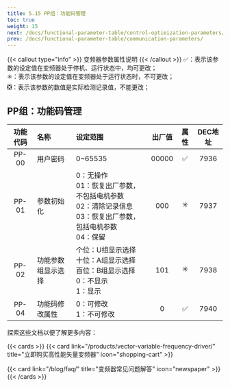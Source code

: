 ```yaml
---
title: 5.15 PP组：功能码管理
toc: true
weight: 15
next: /docs/functional-parameter-table/control-optimization-parameters/
prev: /docs/functional-parameter-table/communication-parameters/
---
```

{{< callout type="info" >}}
  变频器参数属性说明
{{< /callout >}}
✅：表示该参数的设定值在变频器处于停机、运行状态中，均可更改；  
✳️：表示该参数的设定值在变频器处于运行状态时，不可更改；  
❎：表示该参数的数值是实际检测记录值，不能更改；


## PP组：功能码管理

|  功能代码|    名称  | 设定范围 | 出厂值 |属性 | DEC地址 |
| :----: |    :----   | :----   | :----:   | :----:   | :----:   |
|  PP-00|    用户密码  | 0~65535 |00000 | ✅ | 7936 |
|  PP-01|    参数初始化  | 0：无操作</br>01：恢复出厂参数，不包括电机参数</br>02：清除记录信息</br>03：恢复出厂参数，包括电机参数</br>04：保留 |000 | ✳️ | 7937 |
|  PP-02|    功能参数组显示选择 | 个位：U组显示选择</br>十位：A组显示选择</br>百位：B组显示选择</br>0：不显示</br>1：显示 |101 | ✳️ | 7938 |
|  PP-04|    功能码修改属性  | 0：可修改</br>1：不可修改 |0 | ✅ | 7940 |


探索这些文档以便了解更多内容：

{{< cards >}}
  {{< card link="/products/vector-variable-frequency-driver/" title="立即购买高性能矢量变频器" icon="shopping-cart" >}}

  {{< card link="/blog/faq/" title="变频器常见问题解答" icon="newspaper" >}}
{{< /cards >}}	
